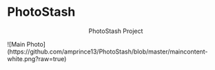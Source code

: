 # PhotoStash
<p align="center">PhotoStash Project</p>
![Main Photo](https://github.com/amprince13/PhotoStash/blob/master/maincontent-white.png?raw=true)
